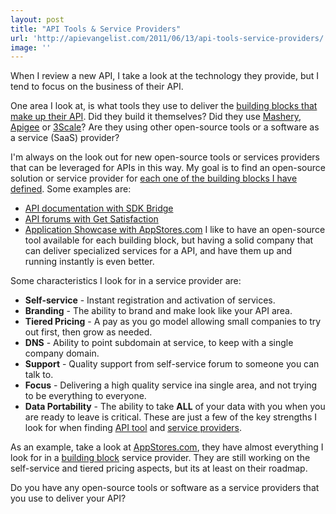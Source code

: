```yaml
---
layout: post
title: "API Tools & Service Providers"
url: 'http://apievangelist.com/2011/06/13/api-tools-service-providers/'
image: ''
---
```


[<img class="c1" src="http://kinlane-productions.s3.amazonaws.com/api-evangelist/app-showcase/Appstores.png" alt="" align="right" />][1]When I review a new API, I take a look at the technology they provide, but I tend to focus on the business of their API.

One area I look at, is what tools they use to deliver the [building blocks that make up their API][2]. Did they build it themselves? Did they use [Mashery][3], [Apigee][4] or [3Scale][5]? Are they using other open-source tools or a software as a service (SaaS) provider?

I'm always on the look out for new open-source tools or services providers that can be leveraged for APIs in this way. My goal is to find an open-source solution or service provider for [each one of the building blocks I have defined][6]. Some examples are:

  * [API documentation with SDK Bridge][7]
  * [API forums with Get Satisfaction][8]
  * [Application Showcase with AppStores.com][9]
I like to have an open-source tool available for each building block, but having a solid company that can deliver specialized services for a API, and have them up and running instantly is even better.

Some characteristics I look for in a service provider are:

  * **Self-service** \- Instant registration and activation of services.
  * **Branding** \- The ability to brand and make look like your API area.
  * **Tiered Pricing** \- A pay as you go model allowing small companies to try out first, then grow as needed.
  * **DNS** \- Ability to point subdomain at service, to keep with a single company domain.
  * **Support** \- Quality support from self-service forum to someone you can talk to.
  * **Focus** \- Delivering a high quality service ina single area, and not trying to be everything to everyone.
  * **Data Portability** \- The ability to take **ALL** of your data with you when you are ready to leave is critical.
These are just a few of the key strengths I look for when finding [API tool][10] and [service providers][11].

As an example, take a look at [AppStores.com][12], they have almost everything I look for in a [building block][13] service provider. They are still working on the self-service and tiered pricing aspects, but its at least on their roadmap.

Do you have any open-source tools or software as a service providers that you use to deliver your API?

   [1]: http://appstores.com/
   [2]: http://www.apievangelist.com/ecosystem-building-blocks.php (building blocks that make of their API)
   [3]: http://blog.apievangelist.com/2010/10/10/mashery-api-services/ (Mashery)
   [4]: http://blog.apievangelist.com/2010/10/10/apigee-api-services/ (Apigee)
   [5]: http://blog.apievangelist.com/2010/10/10/3scale-api-services/ (3Scale)
   [6]: http://www.apievangelist.com/ecosystem-building-blocks.php (each one of the building blocks i have defined)
   [7]: http://blog.apievangelist.com/2010/10/09/api-documentation/ (API documentation with SDK Bridge)
   [8]: http://blog.apievangelist.com/2011/05/30/api-forums-using-get-satisfaction/ (API forums with Get Satisfaction)
   [9]: http://blog.apievangelist.com/2011/06/08/a-white-label-api-appstore-platform/ (Application Showcase with AppStores.com)
   [10]: http://blog.apievangelist.com/category/tools/ (API Tool)
   [11]: http://blog.apievangelist.com/category/services/ (service providers)
   [12]: http://appstores.com/ (AppStores.com)
   [13]: http://www.apievangelist.com/ecosystem-building-blocks.php (building block)
